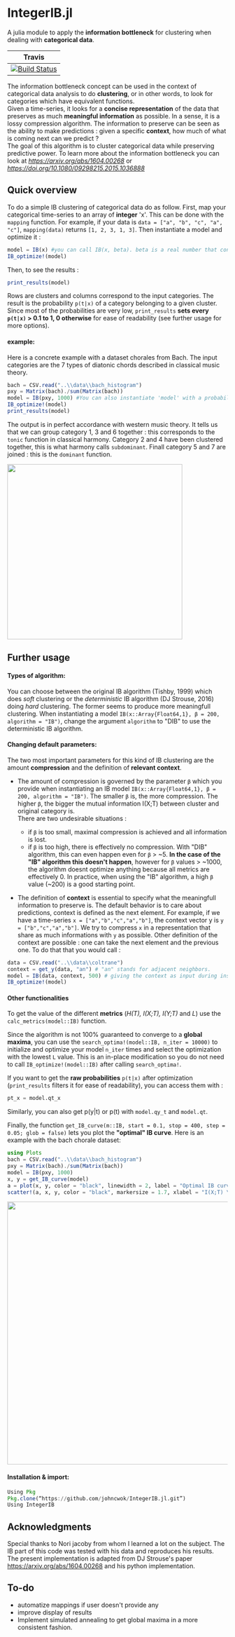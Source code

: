 # IntegerIB.jl

A julia module to apply the **information bottleneck** for clustering when dealing with **categorical data**. 

| **Travis**     |
|:---------------:|
|[![Build Status](https://travis-ci.com/johncwok/IntegerIB.jl.svg?branch=master)](https://travis-ci.com/johncwok/IntegerIB.jl)|

The information bottleneck concept can be used in the context of categorical data analysis to do **clustering**, 
or in other words, to look for categories which have equivalent functions. <br/>
Given a time-series, it looks for a **concise representation** of the data that preserves as much **meaningful information** as possible. 
In a sense, it is a lossy compression algorithm. The information to preserve can be seen as the ability to make predictions : 
given a specific **context**, how much of what is coming next can we predict ? <br/>
The goal of this algorithm is to cluster categorical data while preserving predictive power. To learn more about the information bottleneck 
you can look at *https://arxiv.org/abs/1604.00268* or *https://doi.org/10.1080/09298215.2015.1036888*

## Quick overview
To do a simple IB clustering of categorical data do as follow. First, map your categorical time-series to an array of **integer** 'x'. This can be done with the ```mapping``` function. For example, if your data is ```data = ["a", "b", "c", "a", "c"]```, ```mapping(data)``` returns ```[1, 2, 3, 1, 3]```. Then instantiate a model and optimize it :
```Julia
model = IB(x) #you can call IB(x, beta). beta is a real number that controls the amount of compression.
IB_optimize!(model) 
```
Then, to see the results :
```Julia
print_results(model)
```
Rows are clusters and columns correspond to the input categories. The result is the probability `p(t|x)` of a category belonging to a given cluster. Since most of the probabilities are very low, ```print_results``` **sets every `p(t|x)` > 0.1 to 1, 0 otherwise** for ease of readability (see further usage for more options).
#### example:
Here is a concrete example with a dataset chorales from Bach. The input categories are the 7 types of diatonic chords described in classical music theory.
```Julia
bach = CSV.read("..\\data\\bach_histogram")
pxy = Matrix(bach)./sum(Matrix(bach))
model = IB(pxy, 1000) #You can also instantiate 'model' with a probability distribution instead of a time-series.
IB_optimize!(model)
print_results(model)
```
The output is in perfect accordance with western music theory. It tells us that we can group category 1, 3 and 6 together : this corresponds to the ```tonic``` function in classical harmony. Category 2 and 4 have been clustered together, this is what harmony calls ```subdominant```. Finall category 5 and 7 are joined : this is the ```dominant``` function.

<img src=https://user-images.githubusercontent.com/34754896/90241511-7c625300-de2b-11ea-800d-3cee1da9fdf5.PNG width = "400">

## Further usage
#### Types of algorithm:
You can choose between the original IB algorithm (Tishby, 1999) which does *soft* clustering or the *deterministic* IB algorithm (DJ Strouse, 2016) doing *hard* clustering. The former seems to produce more meaningfull clustering. When instantiating a model ```IB(x::Array{Float64,1}, β = 200, algorithm = "IB")```, change the argument `algorithm` to "DIB" to use the deterministic IB algorithm.

#### Changing default parameters:
The two most important parameters for this kind of IB clustering are the amount **compression** and the definition of **relevant context**.<br/>

- The amount of compression is governed by the parameter `β` which you provide when instantiating an IB model ```IB(x::Array{Float64,1}, β = 200, algorithm = "IB")```. The smaller `β` is, the more compression. The higher `β`, the bigger the mutual information I(X;T) between cluster and original category is. <br/>
There are two undesirable situations : 
  - if `β` is too small, maximal compression is achieved and all information is lost. 
  - if `β` is too high, there is effectively no compression. With "DIB" algorithm, this can even happen even for `β` > ~5. **In the case of the "IB" algorithm this doesn't happen**, however for `β` values > ~1000, the algorithm doesnt optimize anything because all metrics are effectively 0. In practice, when using the "IB" algorithm, a high `β` value (~200) is a good starting point.<br/>

- The definition of **context** is essential to specify what the meaningfull information to preserve is. The default behavior is to care about predictions, context is defined  as the next element. For example, if we have a time-series ```x = ["a","b","c","a","b"]```, the context vector y is ```y = ["b","c","a","b"]```. We try to compress `x` in a representation that share as much informations with `y` as possible. Other definition of the context are possible : one can take the next element and the previous one. To do that that you would call :
```Julia
data = CSV.read("..\\data\\coltrane")
context = get_y(data, "an") # "an" stands for adjacent neighbors.
model = IB(data, context, 500) # giving the context as input during instantiation.
IB_optimize!(model)
```
#### Other functionalities
To get the value of the different **metrics** (*H(T), I(X;T), I(Y;T)* and *L*) use the `calc_metrics(model::IB)` function. <br/>

Since the algorithm is not 100% guaranteed to converge to a **global maxima**, you can use the ```search_optima!(model::IB, n_iter = 10000)``` to initialize and optimize your model `n_iter` times and select the optimization with the lowest `L` value. This is an in-place modification so you do not need to call `IB_optimize!(model::IB)` after calling `search_optima!`.<br/>

If you want to get the **raw probabilities** `p(t|x)` after optimization (`print_results` filters it for ease of readability), you can access them with :
```Julia
pt_x = model.qt_x
```
Similarly, you can also get p(y|t) or p(t) with `model.qy_t` and `model.qt`.<br/>

Finally, the function `get_IB_curve(m::IB, start = 0.1, stop = 400, step = 0.05; glob = false)` lets you plot the **"optimal" IB curve**. Here is an example with the bach chorale dataset:
```Julia
using Plots
bach = CSV.read("..\\data\\bach_histogram")
pxy = Matrix(bach)./sum(Matrix(bach))
model = IB(pxy, 1000)
x, y = get_IB_curve(model)
a = plot(x, y, color = "black", linewidth = 2, label = "Optimal IB curve", title = "Optimal IB curve \n Bach's chorale dataset")
scatter!(a, x, y, color = "black", markersize = 1.7, xlabel = "I(X;T) \n", ylabel = "- \n I(Y;T)", label = "", legend = :topleft)
```

<img src=https://user-images.githubusercontent.com/34754896/90395817-72438d00-e095-11ea-8872-3030db40539c.PNG width = "600">

#### Installation & import:
```Julia
Using Pkg
Pkg.clone(“https://github.com/johncwok/IntegerIB.jl.git”)
Using IntegerIB
```


## Acknowledgments
Special thanks to Nori jacoby from whom I learned a lot on the subject. The IB part of this code was tested with his data and reproduces his results. <br/>
The present implementation is adapted from DJ Strouse's paper https://arxiv.org/abs/1604.00268 and his python implementation.

## To-do
* automatize mappings if user doesn't provide any
* improve display of results
* Implement simulated annealing to get global maxima in a more consistent fashion.
